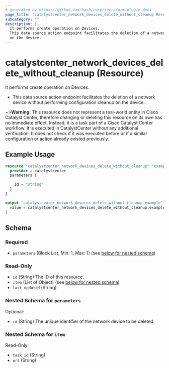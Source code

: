 ```yaml
---
# generated by https://github.com/hashicorp/terraform-plugin-docs
page_title: "catalystcenter_network_devices_delete_without_cleanup Resource - terraform-provider-catalystcenter"
subcategory: ""
description: |-
  It performs create operation on Devices.
  This data source action endpoint facilitates the deletion of a network device without performing configuration cleanup
  on the device.
---
```


# catalystcenter_network_devices_delete_without_cleanup (Resource)

It performs create operation on Devices.

- This data source action endpoint facilitates the deletion of a network device without performing configuration cleanup
on the device.

~>**Warning:**
This resource does not represent a real-world entity in Cisco Catalyst Center, therefore changing or deleting this resource on its own has no immediate effect.
Instead, it is a task part of a Cisco Catalyst Center workflow. It is executed in CatalystCenter without any additional verification. It does not check if it was executed before or if a similar configuration or action already existed previously.

## Example Usage

```terraform
resource "catalystcenter_network_devices_delete_without_cleanup" "example" {
  provider = catalystcenter
  parameters {

    id = "string"
  }
}

output "catalystcenter_network_devices_delete_without_cleanup_example" {
  value = catalystcenter_network_devices_delete_without_cleanup.example
}
```

<!-- schema generated by tfplugindocs -->
## Schema

### Required

- `parameters` (Block List, Min: 1, Max: 1) (see [below for nested schema](#nestedblock--parameters))

### Read-Only

- `id` (String) The ID of this resource.
- `item` (List of Object) (see [below for nested schema](#nestedatt--item))
- `last_updated` (String)

<a id="nestedblock--parameters"></a>
### Nested Schema for `parameters`

Optional:

- `id` (String) The unique identifier of the network device to be deleted


<a id="nestedatt--item"></a>
### Nested Schema for `item`

Read-Only:

- `task_id` (String)
- `url` (String)
